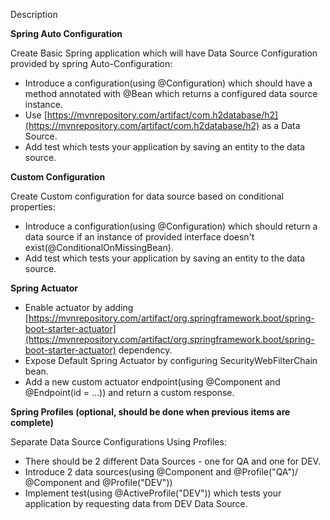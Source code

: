 Description

**Spring Auto Configuration**

Create Basic Spring application which will have Data Source Configuration provided by spring Auto-Configuration:

-   Introduce a configuration(using @Configuration) which should have a method annotated with @Bean which returns a configured data source instance.
-   Use [https://mvnrepository.com/artifact/com.h2database/h2](https://mvnrepository.com/artifact/com.h2database/h2) as a Data Source.
-   Add test which tests your application by saving an entity to the data source.

**Custom Configuration**

Create Custom configuration for data source based on conditional properties:

-   Introduce a configuration(using @Configuration) which should return a data source if an instance of provided interface doesn't exist(@ConditionalOnMissingBean).
-   Add test which tests your application by saving an entity to the data source.

**Spring Actuator**

-   Enable actuator by adding [https://mvnrepository.com/artifact/org.springframework.boot/spring-boot-starter-actuator](https://mvnrepository.com/artifact/org.springframework.boot/spring-boot-starter-actuator) dependency. 
-   Expose Default Spring Actuator by configuring SecurityWebFilterChain bean. 
-   Add a new custom actuator endpoint(using @Component and @Endpoint(id = ...)) and return a custom response. 

**Spring Profiles (optional, should be done when previous items are complete)** 

Separate Data Source Configurations Using Profiles:

-   There should be 2 different Data Sources - one for QA and one for DEV.
-   Introduce 2 data sources(using @Component and @Profile("QA")/ @Component and @Profile("DEV"))
-   Implement test(using @ActiveProfile("DEV")) which tests your application by requesting data from DEV Data Source.
